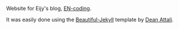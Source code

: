 Website for Eijy's blog, [EN-coding](https://en-coding.github.io/).

It was easily done using the [Beautiful-Jekyll](https://beautifuljekyll.com/) template by [Dean Attali](https://deanattali.com/).
